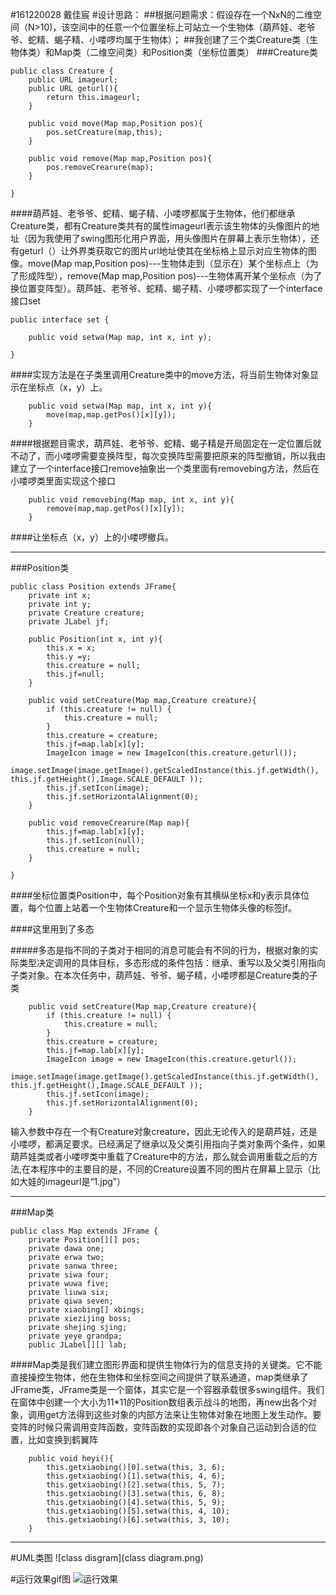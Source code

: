 #161220028 戴佳宸
#设计思路：
##根据问题需求：假设存在一个NxN的二维空间（N>10)，该空间中的任意一个位置坐标上可站立一个生物体（葫芦娃、老爷爷、蛇精、蝎子精、小喽啰均属于生物体）；
##我创建了三个类Creature类（生物体类）和Map类（二维空间类）和Position类（坐标位置类）
###Creature类
```
public class Creature {
    public URL imageurl;
    public URL geturl(){
        return this.imageurl;
    }

    public void move(Map map,Position pos){
    	pos.setCreature(map,this);
    }

    public void remove(Map map,Position pos){
    	pos.removeCrearure(map);
    }

}
```
####葫芦娃、老爷爷、蛇精、蝎子精、小喽啰都属于生物体，他们都继承Creature类，都有Creature类共有的属性imageurl表示该生物体的头像图片的地址（因为我使用了swing图形化用户界面，用头像图片在屏幕上表示生物体），还有geturl（）让外界类获取它的图片url地址使其在坐标格上显示对应生物体的图像。move(Map map,Position pos)---生物体走到（显示在）某个坐标点上（为了形成阵型），remove(Map map,Position pos)---生物体离开某个坐标点（为了换位置变阵型）。葫芦娃、老爷爷、蛇精、蝎子精、小喽啰都实现了一个interface接口set
```
public interface set {

    public void setwa(Map map, int x, int y);

}
```
####实现方法是在子类里调用Creature类中的move方法，将当前生物体对象显示在坐标点（x，y）上。
```
    public void setwa(Map map, int x, int y){
    	move(map,map.getPos()[x][y]);
    }
```
####根据题目需求，葫芦娃、老爷爷、蛇精、蝎子精是开局固定在一定位置后就不动了，而小喽啰需要变换阵型，每次变换阵型需要把原来的阵型撤销，所以我由建立了一个interface接口remove抽象出一个类里面有removebing方法，然后在小喽啰类里面实现这个接口
```
    public void removebing(Map map, int x, int y){
    	remove(map,map.getPos()[x][y]);
    }
```
####让坐标点（x，y）上的小喽啰撤兵。
***
###Position类
```
public class Position extends JFrame{
    private int x;
    private int y;
    private Creature creature;
    private JLabel jf;
    
    public Position(int x, int y){
		this.x = x;
		this.y =y;
		this.creature = null; 
		this.jf=null;
    }

    public void setCreature(Map map,Creature creature){
		if (this.creature != null) {
			this.creature = null;
		}
		this.creature = creature;
		this.jf=map.lab[x][y];
		ImageIcon image = new ImageIcon(this.creature.geturl());
		image.setImage(image.getImage().getScaledInstance(this.jf.getWidth(), this.jf.getHeight(),Image.SCALE_DEFAULT ));
		this.jf.setIcon(image);
		this.jf.setHorizontalAlignment(0);
    }

    public void removeCrearure(Map map){
    	this.jf=map.lab[x][y];
    	this.jf.setIcon(null);
    	this.creature = null; 
    }

}
```
####坐标位置类Position中，每个Position对象有其横纵坐标x和y表示具体位置，每个位置上站着一个生物体Creature和一个显示生物体头像的标签jf。

####这里用到了多态

#####多态是指不同的子类对于相同的消息可能会有不同的行为，根据对象的实际类型决定调用的具体目标，多态形成的条件包括：继承、重写以及父类引用指向子类对象。在本次任务中，葫芦娃、爷爷、蝎子精，小喽啰都是Creature类的子类

```
    public void setCreature(Map map,Creature creature){
		if (this.creature != null) {
			this.creature = null;
		}
		this.creature = creature;
		this.jf=map.lab[x][y];
		ImageIcon image = new ImageIcon(this.creature.geturl());
		image.setImage(image.getImage().getScaledInstance(this.jf.getWidth(), this.jf.getHeight(),Image.SCALE_DEFAULT ));
		this.jf.setIcon(image);
		this.jf.setHorizontalAlignment(0);
    }
```
输入参数中存在一个有Creature对象creature，因此无论传入的是葫芦娃，还是小喽啰，都满足要求。已经满足了继承以及父类引用指向子类对象两个条件，如果葫芦娃类或者小喽啰类中重载了Creature中的方法，那么就会调用重载之后的方法,在本程序中的主要目的是，不同的Creature设置不同的图片在屏幕上显示（比如大娃的imageurl是“1.jpg”）
***
###Map类
```
public class Map extends JFrame {
    private Position[][] pos;
    private dawa one;
    private erwa two;
    private sanwa three;
    private siwa four;
    private wuwa five;
    private liuwa six;
    private qiwa seven;
    private xiaobing[] xbings;
    private xiezijing boss;
    private shejing sjing;
    private yeye grandpa;
    public JLabel[][] lab;
```
####Map类是我们建立图形界面和提供生物体行为的信息支持的关键类。它不能直接操控生物体，他在生物体和坐标空间之间提供了联系通道，map类继承了JFrame类，JFrame类是一个窗体，其实它是一个容器承载很多swing组件。我们在窗体中创建一个大小为11*11的Position数组表示战斗的地图，再new出各个对象，调用get方法得到这些对象的内部方法来让生物体对象在地图上发生动作。要变阵的时候只需调用变阵函数，变阵函数的实现即各个对象自己运动到合适的位置，比如变换到鹤翼阵
```
    public void heyi(){
    	this.getxiaobing()[0].setwa(this, 3, 6);
    	this.getxiaobing()[1].setwa(this, 4, 6);
    	this.getxiaobing()[2].setwa(this, 5, 7);
    	this.getxiaobing()[3].setwa(this, 6, 8);
    	this.getxiaobing()[4].setwa(this, 5, 9);
    	this.getxiaobing()[5].setwa(this, 4, 10);
    	this.getxiaobing()[6].setwa(this, 3, 10);
    }
```


***
#UML类图
![class disgram](class diagram.png)

#运行效果gif图
![运行效果](huluwa.gif)





